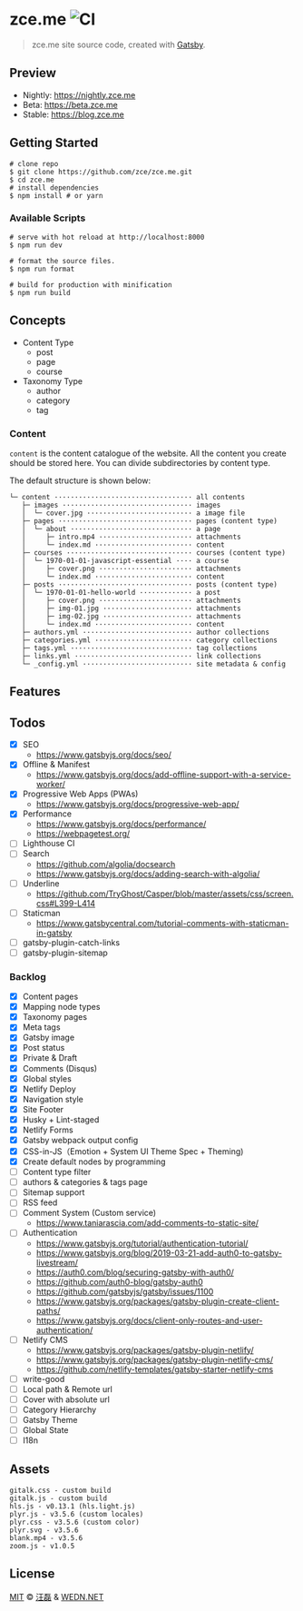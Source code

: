 # zce.me ![CI](https://github.com/zce/zce.me/workflows/CI/badge.svg)

> zce.me site source code, created with [Gatsby](https://www.gatsbyjs.org).

## Preview

- Nightly: https://nightly.zce.me
- Beta: https://beta.zce.me
- Stable: https://blog.zce.me

## Getting Started

```shell
# clone repo
$ git clone https://github.com/zce/zce.me.git
$ cd zce.me
# install dependencies
$ npm install # or yarn
```

### Available Scripts

```shell
# serve with hot reload at http://localhost:8000
$ npm run dev

# format the source files.
$ npm run format

# build for production with minification
$ npm run build
```

## Concepts

- Content Type
  - post
  - page
  - course
- Taxonomy Type
  - author
  - category
  - tag

### Content

`content` is the content catalogue of the website. All the content you create should be stored here. You can divide subdirectories by content type.

The default structure is shown below:

```text
└─ content ·································· all contents
   ├─ images ································ images
   │  └─ cover.jpg ·························· a image file
   ├─ pages ································· pages (content type)
   │  └─ about ······························ a page
   │     ├─ intro.mp4 ······················· attachments
   │     └─ index.md ························ content
   ├─ courses ······························· courses (content type)
   │  └─ 1970-01-01-javascript-essential ···· a course
   │     ├─ cover.png ······················· attachments
   │     └─ index.md ························ content
   ├─ posts ································· posts (content type)
   │  └─ 1970-01-01-hello-world ············· a post
   │     ├─ cover.png ······················· attachments
   │     ├─ img-01.jpg ······················ attachments
   │     ├─ img-02.jpg ······················ attachments
   │     └─ index.md ························ content
   ├─ authors.yml ··························· author collections
   ├─ categories.yml ························ category collections
   ├─ tags.yml ······························ tag collections
   ├─ links.yml ····························· link collections
   └─ _config.yml ··························· site metadata & config
```

## Features

<!-- TODO -->

## Todos

- [x] SEO
  - https://www.gatsbyjs.org/docs/seo/
- [x] Offline & Manifest
  - https://www.gatsbyjs.org/docs/add-offline-support-with-a-service-worker/
- [x] Progressive Web Apps (PWAs)
  - https://www.gatsbyjs.org/docs/progressive-web-app/
- [x] Performance
  - https://www.gatsbyjs.org/docs/performance/
  - https://webpagetest.org/
- [ ] Lighthouse CI
- [ ] Search
  - https://github.com/algolia/docsearch
  - https://www.gatsbyjs.org/docs/adding-search-with-algolia/
- [ ] Underline
  - https://github.com/TryGhost/Casper/blob/master/assets/css/screen.css#L399-L414
- [ ] Staticman
  - https://www.gatsbycentral.com/tutorial-comments-with-staticman-in-gatsby
- [ ] gatsby-plugin-catch-links
- [ ] gatsby-plugin-sitemap

### Backlog

- [x] Content pages
- [x] Mapping node types
- [x] Taxonomy pages
- [x] Meta tags
- [x] Gatsby image
- [x] Post status
- [x] Private & Draft
- [x] Comments (Disqus)
- [x] Global styles
- [x] Netlify Deploy
- [x] Navigation style
- [x] Site Footer
- [x] Husky + Lint-staged
- [x] Netlify Forms
- [x] Gatsby webpack output config
- [x] CSS-in-JS（Emotion + System UI Theme Spec + Theming)
- [x] Create default nodes by programming
- [ ] Content type filter
- [ ] authors & categories & tags page
- [ ] Sitemap support
- [ ] RSS feed
- [ ] Comment System (Custom service)
  - https://www.taniarascia.com/add-comments-to-static-site/
- [ ] Authentication
  - https://www.gatsbyjs.org/tutorial/authentication-tutorial/
  - https://www.gatsbyjs.org/blog/2019-03-21-add-auth0-to-gatsby-livestream/
  - https://auth0.com/blog/securing-gatsby-with-auth0/
  - https://github.com/auth0-blog/gatsby-auth0
  - https://github.com/gatsbyjs/gatsby/issues/1100
  - https://www.gatsbyjs.org/packages/gatsby-plugin-create-client-paths/
  - https://www.gatsbyjs.org/docs/client-only-routes-and-user-authentication/
- [ ] Netlify CMS
  - https://www.gatsbyjs.org/packages/gatsby-plugin-netlify/
  - https://www.gatsbyjs.org/packages/gatsby-plugin-netlify-cms/
  - https://github.com/netlify-templates/gatsby-starter-netlify-cms
- [ ] write-good
- [ ] Local path & Remote url
- [ ] Cover with absolute url
- [ ] Category Hierarchy
- [ ] Gatsby Theme
- [ ] Global State
- [ ] I18n

## Assets

```text
gitalk.css - custom build
gitalk.js - custom build
hls.js - v0.13.1 (hls.light.js)
plyr.js - v3.5.6 (custom locales)
plyr.css - v3.5.6 (custom color)
plyr.svg - v3.5.6
blank.mp4 - v3.5.6
zoom.js - v1.0.5
```

## License

[MIT](LICENSE) &copy; [汪磊](https://zce.me) &amp; [WEDN.NET](https://wedn.net)
